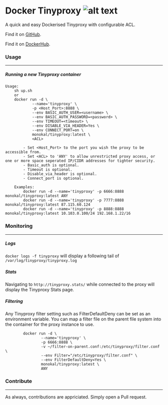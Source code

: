 # Docker Tinyproxy ![alt text](https://raw.githubusercontent.com/daniel-middleton/docker-tinyproxy/master/other/banu_logo.png "Banu!")
A quick and easy Dockerised Tinyproxy with configurable ACL.

Find it on [GitHub](https://github.com/monokal/docker-tinyproxy).

Find it on [DockerHub](https://hub.docker.com/repository/docker/monokal/tinyproxy).

### Usage
---
##### Running a new Tinyproxy container

```
Usage:
    sh up.sh
    or
    docker run -d \
            --name='tinyproxy' \
            -p <Host_Port>:8888 \
            --env BASIC_AUTH_USER=<username> \
            --env BASIC_AUTH_PASSWORD=<password> \
            --env TIMEOUT=<timeout> \
            --env DISABLE_VIA_HEADER=Yes \
            --env CONNECT_PORT=on \
            monokal/tinyproxy:latest \
            <ACL>

        - Set <Host_Port> to the port you wish the proxy to be accessible from.
        - Set <ACL> to 'ANY' to allow unrestricted proxy access, or one or more space seperated IP/CIDR addresses for tighter security.
        - Basic_auth is optional.
        - Timeout is optional.
        - Disable_via_header is optional.
        - Connect_port is optional.

    Examples:
        docker run -d --name='tinyproxy' -p 6666:8888 monokal/tinyproxy:latest ANY
        docker run -d --name='tinyproxy' -p 7777:8888 monokal/tinyproxy:latest 87.115.60.124
        docker run -d --name='tinyproxy' -p 8888:8888 monokal/tinyproxy:latest 10.103.0.100/24 192.168.1.22/16
```

### Monitoring
---
##### Logs
`docker logs -f tinyproxy` will display a following tail of `/var/log/tinyproxy/tinyproxy.log`

##### Stats
Navigating to `http://tinyproxy.stats/` while connected to the proxy will display the Tinyproxy Stats page.

##### Filtering
Any Tinyproxy filter setting such as FilterDefaultDeny can be set as an environment variable.  You can map a filter file on the parent file system into the container for the proxy instance to use.

```
        docker run -d \
                --name='tinyproxy' \
                -p 6666:8888 \
                -v ~/filter-on-parent.conf:/etc/tinyproxy/filter.conf \
                --env Filter="/etc/tinyproxy/filter.conf" \
                --env FilterDefaultDeny=Yes \
                monokal/tinyproxy:latest \
                ANY
```

### Contribute
---
As always, contributions are appriciated. Simply open a Pull request.
